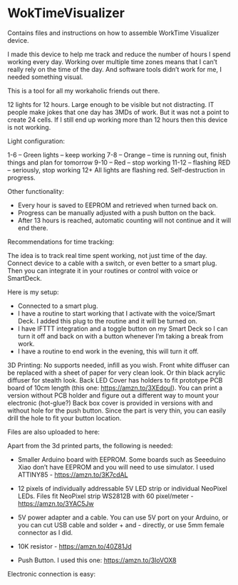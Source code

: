 # WokTimeVisualizer
 Contains files and instructions on how to assemble WorkTime Visualizer device.


I made this device to help me track and reduce the number of hours I spend working every day. Working over multiple time zones means that I can’t really rely on the time of the day. And software tools didn’t work for me, I needed something visual.

This is a tool for all my workaholic friends out there.

12 lights for 12 hours. Large enough to be visible but not distracting.
IT people make jokes that one day has 3MDs of work. But it was not a point to create 24 cells. If I still end up working more than 12 hours then this device is not working.

Light configuration:

1-6 – Green lights – keep working
7-8 – Orange – time is running out, finish things and plan for tomorrow
9-10 – Red – stop working
11-12 – flashing RED – seriously, stop working
12+ All lights are flashing red. Self-destruction in progress.

Other functionality:
-	Every hour is saved to EEPROM and retrieved when turned back on.
-	Progress can be manually adjusted with a push button on the back.
-   After 13 hours is reached, automatic counting will not continue and it will end there.


Recommendations for time tracking:

The idea is to track real time spent working, not just time of the day. Connect device to a cable with a switch, or even better to a smart plug. Then you can integrate it in your routines or control with voice or SmartDeck.

Here is my setup:
-	Connected to a smart plug.
-	I have a routine to start working that I activate with the voice/Smart Deck. I added this plug to the routine and it will be turned on.
-	I have IFTTT integration and a toggle button on my Smart Deck so I can turn it off and back on with a button whenever I’m taking a break from work.
-	I have a routine to end work in the evening, this will turn it off.


3D Printing:
No supports needed, infill as you wish.
Front white diffuser can be replaced with a sheet of paper for very clean look. Or thin black acrylic diffuser for stealth look.
Back LED Cover has holders to fit prototype  PCB board of 10cm length (this one: https://amzn.to/3XEdoul). You can print a version without PCB holder and figure out a different way to mount your electronic (hot-glue?) 
Back box cover is provided in versions with and without hole for the push button. Since the part is very thin, you can easily drill the hole to fit your button location.

Files are also uploaded to here:


Apart from the 3d printed parts, the following is needed:
-	Smaller Arduino board with EEPROM. Some boards such as Seeeduino Xiao don’t have EEPROM and you will need to use simulator. I used ATTINY85 - https://amzn.to/3K7cdAL

-	12 pixels of individually addressable 5V LED strip or individual NeoPixel LEDs. Files fit NeoPixel strip WS2812B with 60 pixel/meter - https://amzn.to/3YAC5Jw

-	5V power adapter and a cable. You can use 5V port on your Arduino, or you can cut USB cable and solder + and - directly, or use 5mm female connector as I did.
-	10K resistor - https://amzn.to/40Z81Jd
-	Push Button. I used this one: https://amzn.to/3IoVOX8 


Electronic connection is easy:
 

